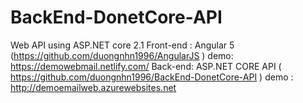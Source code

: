 # BackEnd-DonetCore-API

Web API using ASP.NET core 2.1 
Front-end : Angular 5 (https://github.com/duongnhn1996/AngularJS ) demo: https://demowebmail.netlify.com/
Back-end: ASP.NET CORE API ( https://github.com/duongnhn1996/BackEnd-DonetCore-API ) demo : http://demoemailweb.azurewebsites.net
